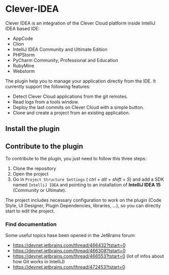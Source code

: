 # Clever-IDEA

Clever IDEA is an integration of the Clever Cloud platform inside IntelliJ IDEA based IDE:

* AppCode
* Clion
* IntelliJ IDEA Community and Ultimate Edition
* PHPStorm
* PyCharm Community, Professional and Education
* RubyMine
* Webstorm

The plugin help you to manage your application directly from the IDE. It currently support the following features:

* Detect Clever Cloud applications from the git remotes.
* Read logs from a tools window.
* Deploy the last commits on Clever Cloud with a simple button.
* Clone and create a project from an existing application.


## Install the plugin


## Contribute to the plugin

To contribute to the plugin, you just need to follow this three steps:

1. Clone the repository
2. Open the project
3. Go in `Project Structure Settings` ( *ctrl* + *alt* + *shift* + *S*) and add a SDK named `IntelliJ IDEA` and pointing to an
installation of **IntelliJ IDEA 15** (Community or Ultimate).

The project includes necessary configuration to work on the plugin (Code Style, UI Designer, Plugin Dependencies, libraries, ...), so you
can directly start to edit the project.

### Find documentation

Some useful topics hase been opened in the JetBrains forum:

- https://devnet.jetbrains.com/thread/466432?tstart=0
- https://devnet.jetbrains.com/thread/466308?tstart=0
- https://devnet.jetbrains.com/thread/466553?tstart=0 (lot of infos about how Git works in IntelliJ)
- https://devnet.jetbrains.com/thread/472453?tstart=0
